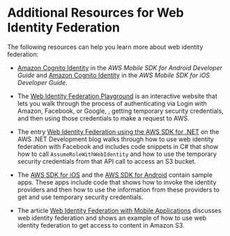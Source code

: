 # Additional Resources for Web Identity Federation<a name="id_roles_providers_oidc_resources"></a>

The following resources can help you learn more about web identity federation:

+ [Amazon Cognito Identity](http://docs.aws.amazon.com/mobile/sdkforandroid/developerguide/cognito-auth.html) in the *AWS Mobile SDK for Android Developer Guide* and [Amazon Cognito Identity](http://docs.aws.amazon.com/mobile/sdkforios/developerguide/cognito-auth.html) in the *AWS Mobile SDK for iOS Developer Guide*\.

+ The [Web Identity Federation Playground](https://web-identity-federation-playground.s3.amazonaws.com/index.html) is an interactive website that lets you walk through the process of authenticating via Login with Amazon, Facebook, or Google, , getting temporary security credentials, and then using those credentials to make a request to AWS\. 

+ The entry [ Web Identity Federation using the AWS SDK for \.NET](http://aws.amazon.com/blogs/developer/web-identity-federation-using-the-aws-sdk-for-net/) on the AWS \.NET Development blog walks through how to use web identity federation with Facebook and includes code snippets in C\# that show how to call `AssumeRoleWithWebIdentity` and how to use the temporary security credentials from that API call to access an S3 bucket\. 

+ The [AWS SDK for iOS](https://aws.amazon.com/sdkforios/) and the [AWS SDK for Android](https://aws.amazon.com/sdkforandroid/) contain sample apps\. These apps include code that shows how to invoke the identity providers and then how to use the information from these providers to get and use temporary security credentials\. 

+ The article [Web Identity Federation with Mobile Applications](http://aws.amazon.com/articles/4617974389850313) discusses web identity federation and shows an example of how to use web identity federation to get access to content in Amazon S3\. 